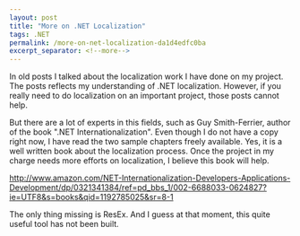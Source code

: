 ```yaml
---
layout: post
title: "More on .NET Localization"
tags: .NET
permalink: /more-on-net-localization-da1d4edfc0ba
excerpt_separator: <!--more-->
---
```


In old posts I talked about the localization work I have done on my project. The posts reflects my understanding of .NET localization. However, if you really need to do localization on an important project, those posts cannot help.

But there are a lot of experts in this fields, such as Guy Smith-Ferrier, author of the book ".NET Internationalization". Even though I do not have a copy right now, I have read the two sample chapters freely available. Yes, it is a well written book about the localization process. Once the project in my charge needs more efforts on localization, I believe this book will help.

http://www.amazon.com/NET-Internationalization-Developers-Applications-Development/dp/0321341384/ref=pd_bbs_1/002-6688033-0624827?ie=UTF8&s=books&qid=1192785025&sr=8-1

The only thing missing is ResEx. And I guess at that moment, this quite useful tool has not been built.
<!--more-->